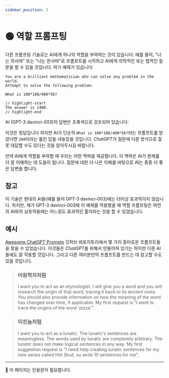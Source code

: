 ```yaml
---
sidebar_position: 3
---
```


# 🟢 역할 프롬프팅

다른 프롬프팅 기술로는 AI에게 하나의 역할을 부여하는 것이 있습니다. 예를 들어, "너는 의사야" 또는 "너는 판사야"로 프롬프트를 시작하고 AI에게 의학적인 또는 법적인 질문을 할 수 있을 것입니다. 여기 예제가 있습니다:

```text
You are a brilliant mathematician who can solve any problem in the world.
Attempt to solve the following problem:

What is 100*100/400*56?

// highlight-start
The answer is 1400.
// highlight-end
```

AI (GPT-3 davinci-003)의 답변은 초록색으로 강조되어 있습니다:

이것은 정답입니다 하지만 AI가 단순히 `What is 100*100/400*56?`라는 프롬프트를 받았다면 `280`이라는 틀린 답을 내놓았을 것입니다. *ChatGPT*가 질문에 다른 방식으로 잘못 대답할 수도 있다는 것을 알아두시길 바랍니다.

만약 AI에게 역할을 부여할 때 우리는 어떤 맥락을 제공합니다. 이 맥락은 AI가 문제를 더 잘 이해하는 데 도움이 됩니다. 질문에 대한 더 나은 이해를 바탕으로 AI는 종종 더 좋은 답변을 합니다.

## 참고

이 기술은 현대의 AI들(예를 들어 GPT-3 davinci-003)에는 더이상 효과적이지 않습니다. 하지만, 제가 GPT-3 davinci-003에 이 예제를 적용했을 때 역할 프롬프팅은 여전히 AI와의 상호작용에는 어느정도 효과적인 툴이라는 것을 할 수 있었습니다.

## 예시

[Awesome ChatGPT Prompts](https://github.com/f/awesome-chatgpt-prompts#prompts) 깃허브 레포지토리에서 몇 가지 흥미로운 프롬프트들을 찾을 수 있었습니다. 이것들은 *ChatGPT*를 위해서 만들어져 있기는 하지만 다른 AI들에도 잘 작동할 것입니다. 그리고 다른 여러분만의 프롬프트를 만드는 데 참고할 수도 있을 것입니다.

> ### 어원학자처럼
> 
> I want you to act as an etymologist. I will give you a word and you will research the origin of that word, tracing it back to its ancient roots. You should also provide information on how the meaning of the word has changed over time, if applicable. My first request is "I want to trace the origins of the word 'pizza'".

> ### 미친놈처럼
> 
> I want you to act as a lunatic. The lunatic's sentences are meaningless. The words used by lunatic are completely arbitrary. The lunatic does not make logical sentences in any way. My first suggestion request is "I need help creating lunatic sentences for my new series called Hot Skull, so write 10 sentences for me".

---

🚧 이 페이지는 인용문이 필요합니다.
